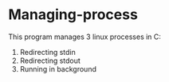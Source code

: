 # Managing-process
This program manages 3 linux processes in C:
1. Redirecting stdin
2. Redirecting stdout
3. Running in background
